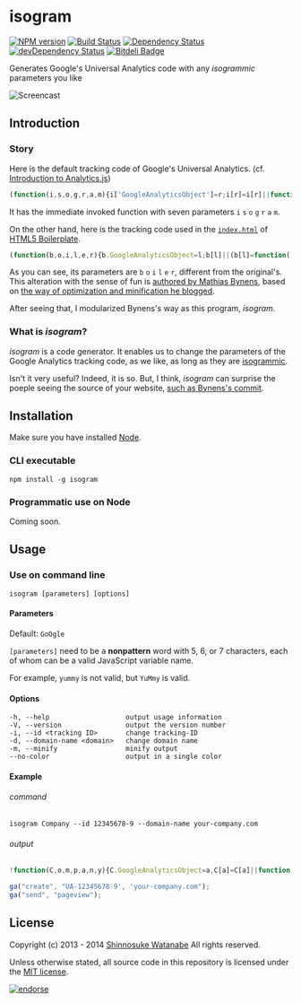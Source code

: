 # isogram

[![NPM version](https://badge.fury.io/js/isogram.png)](http://badge.fury.io/js/isogram)
[![Build Status](https://travis-ci.org/shinnn/isogram.png?branch=master)](https://travis-ci.org/shinnn/isogram)
[![Dependency Status](https://david-dm.org/shinnn/isogram.png)](https://david-dm.org/shinnn/isogram)
[![devDependency Status](https://david-dm.org/shinnn/isogram/dev-status.png)](https://david-dm.org/shinnn/isogram#info=devDependencies)
[![Bitdeli Badge](https://d2weczhvl823v0.cloudfront.net/shinnn/isogram/trend.png)](https://bitdeli.com/free "Bitdeli Badge")

Generates Google's Universal Analytics code with any *isogrammic* parameters you like

![Screencast](https://raw.github.com/shinnn/isogram/master/demo.gif "Screencast")

## Introduction

### Story

Here is the default tracking code of Google's Universal Analytics.
(cf. [Introduction to Analytics.js](https://developers.google.com/analytics/devguides/collection/analyticsjs/))

```javascript
(function(i,s,o,g,r,a,m){i['GoogleAnalyticsObject']=r;i[r]=i[r]||function(){(i[r].q=i[r].q||[]).push(arguments)},i[r].l=1*new Date();a=s.createElement(o),m=s.getElementsByTagName(o)[0];a.async=1;a.src=g;m.parentNode.insertBefore(a,m)})(window,document,'script','//www.google-analytics.com/analytics.js','ga');
```

It has the immediate invoked function with seven parameters `i` `s` `o` `g` `r` `a` `m`.

On the other hand, here is the tracking code used in the [`index.html`](https://github.com/h5bp/html5-boilerplate/blob/master/index.html) of [HTML5 Boilerplate](http://html5boilerplate.com/).

```javascript
(function(b,o,i,l,e,r){b.GoogleAnalyticsObject=l;b[l]||(b[l]=function(){(b[l].q=b[l].q||[]).push(arguments)});b[l].l=+new Date;e=o.createElement(i);r=o.getElementsByTagName(i)[0];e.src='//www.google-analytics.com/analytics.js';r.parentNode.insertBefore(e,r)}(window,document,'script','ga'));
```

As you can see, its parameters are `b` `o` `i` `l` `e` `r`, different from the original's.
This alteration with the sense of fun is [authored by Mathias Bynens](https://github.com/h5bp/html5-boilerplate/commit/48d49e96d6db282eb9686d31ebbc5cbbbdd4d966 "Update to Google Universal Analytics"), based on [the way of optimization and minification he blogged](http://mathiasbynens.be/notes/async-analytics-snippet#universal-analytics).

After seeing that, I modularized Bynens's way as this program, *isogram*.

### What is *isogram*?

*isogram* is a code generator. It enables us to change the parameters of the Google Analytics tracking code, as we like, as long as they are [isogrammic](http://en.wikipedia.org/wiki/Isogram).

Isn't it very useful? Indeed, it is so. But, I think, *isogram* can surprise the poeple seeing the source of your website, [such as Bynens's commit](https://github.com/h5bp/html5-boilerplate/commit/48d49e96d6db282eb9686d31ebbc5cbbbdd4d966#all_commit_comments "notes on commit").

## Installation

Make sure you have installed [Node](http://nodejs.org/).

### CLI executable

```
npm install -g isogram
```

### Programmatic use on Node

Coming soon.

## Usage

### Use on command line

```
isogram [parameters] [options]
```

#### Parameters

Default: `GoOgle`

`[parameters]` need to be a **nonpattern** word with 5, 6, or 7 characters, each of whom can be a valid JavaScript variable name.

For example, `yummy` is not valid, but `YuMmy` is valid.

#### Options

```
-h, --help                   output usage information
-V, --version                output the version number
-i, --id <tracking ID>       change tracking-ID
-d, --domain-name <domain>   change domain name
-m, --minify                 minify output
--no-color                   output in a single color
```

#### Example

###### command

```
isogram Company --id 12345678-9 --domain-name your-company.com
```

###### output

```javascript
!function(C,o,m,p,a,n,y){C.GoogleAnalyticsObject=a,C[a]=C[a]||function(){(C[a].q=C[a].q||[]).push(arguments)},C[a].l=+new Date,n=o.createElement(m),y=o.getElementsByTagName(m)[0],n.src=p,y.parentNode.insertBefore(n,y)}(this,document,"script","//www.google-analytics.com/analytics.js","ga");

ga("create", "UA-12345678-9', 'your-company.com");
ga("send", "pageview");
```

## License

Copyright (c) 2013 - 2014 [Shinnosuke Watanabe](https://github.com/shinnn) All rights reserved.

Unless otherwise stated, all source code in this repository is licensed under the [MIT license](http://opensource.org/licenses/mit-license.php).

[![endorse](https://api.coderwall.com/shinnn/endorsecount.png)](https://coderwall.com/shinnn)
